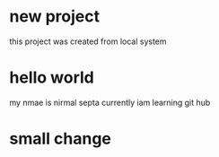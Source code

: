 # new project
 this project was created from local system
 # hello world
 my nmae is nirmal septa currently iam learning git hub
 # small change